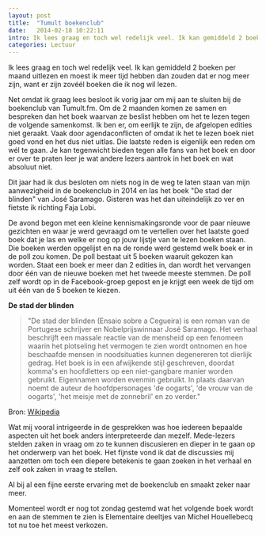 ```yaml
---
layout: post
title:  "Tumult boekenclub"
date:   2014-02-18 10:22:11
intro: Ik lees graag en toch wel redelijk veel. Ik kan gemiddeld 2 boeken per maand uitlezen en moest ik meer tijd hebben dan zouden dat er nog meer zijn, want er zijn zovéél boeken die ik nog wil lezen.
categories: Lectuur
---
```


Ik lees graag en toch wel redelijk veel. Ik kan gemiddeld 2 boeken per maand uitlezen en moest ik meer tijd hebben dan zouden dat er nog meer zijn, want er zijn zovéél boeken die ik nog wil lezen.

Net omdat ik graag lees besloot ik vorig jaar om mij aan te sluiten bij de boekenclub van Tumult.fm. Om de 2 maanden komen ze samen en bespreken dan het boek waarvan ze beslist hebben om het te lezen tegen de volgende samenkomst. Ik ben er, om eerlijk te zijn, de afgelopen edities niet geraakt. Vaak door agendaconflicten of omdat ik het te lezen boek niet goed vond en het dus niet uitlas. Die laatste reden is eigenlijk een reden om wél te gaan. Je kan tegenwicht bieden tegen alle fans van het boek en door er over te praten leer je wat andere lezers aantrok in het boek en wat absoluut niet.

Dit jaar had ik dus besloten om niets nog in de weg te laten staan van mijn aanwezigheid in de boekenclub in 2014 en las het boek "De stad der blinden" van José Saramago. Gisteren was het dan uiteindelijk zo ver en fietste ik richting Faja Lobi.

De avond begon met een kleine kennismakingsronde voor de paar nieuwe gezichten en waar je werd gevraagd om te vertellen over het laatste goed boek dat je las en welke er nog op jouw lijstje van te lezen boeken staan. Die boeken werden opgelijst en na de ronde werd gestemd welk boek er in de poll zou komen. De poll bestaat uit 5 boeken waaruit gekozen kan worden. Staat een boek er meer dan 2 edities in, dan wordt het vervangen door één van de nieuwe boeken met het tweede meeste stemmen. De poll zelf wordt op in de Facebook-groep gepost en je krijgt een week de tijd om uit één van de 5 boeken te kiezen.

<strong>De stad der blinden</strong>

<blockquote>"De stad der blinden (Ensaio sobre a Cegueira) is een roman van de Portugese schrijver en Nobelprijswinnaar José Saramago. Het verhaal beschrijft een massale reactie van de mensheid op een fenomeen waarin het plotseling het vermogen te zien wordt ontnomen en hoe beschaafde mensen in noodsituaties kunnen degenereren tot dierlijk gedrag. Het boek is in een afwijkende stijl geschreven, doordat komma's en hoofdletters op een niet-gangbare manier worden gebruikt. Eigennamen worden evenmin gebruikt. In plaats daarvan noemt de auteur de hoofdpersonages 'de oogarts', 'de vrouw van de oogarts', 'het meisje met de zonnebril' en zo verder."</blockquote>

Bron: <a href="http://nl.wikipedia.org/wiki/De_stad_der_blinden" class="text-link">Wikipedia</a>

Wat mij vooral intrigeerde in de gesprekken was hoe iedereen bepaalde aspecten uit het boek anders interpreteerde dan mezelf. Mede-lezers stelden zaken in vraag om zo te kunnen discusieren en dieper in te gaan op het onderwerp van het boek. Het fijnste vond ik dat de discussies mij aanzetten om toch een diepere betekenis te gaan zoeken in het verhaal en zelf ook zaken in vraag te stellen.

Al bij al een fijne eerste ervaring met de boekenclub en smaakt zeker naar meer.

Momenteel wordt er nog tot zondag gestemd wat het volgende boek wordt en aan de stemmen te zien is Elementaire deeltjes van Michel Houellebecq tot nu toe het meest verkozen.
